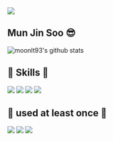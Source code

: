 <img src="https://capsule-render.vercel.app/api?type=wave&color=auto&height=300&section=header&text=welcome%20myProfile&fontSize=90" />
<br/>  

## Mun Jin Soo 😎  <br/> 


![moonlt93's github stats](https://github-readme-stats.vercel.app/api?username=moonlt93&show_icons=true&theme=radical)

## 📍 Skills 📍
<span>
 <img src="https://img.shields.io/badge/Java-007396?style=flat&logo=OpenJDK&logoColor=white"/>
<img src="https://img.shields.io/badge/spring-6DB33F?style=flat-square&logo=spring&logoColor=white"/>
<img src="https://img.shields.io/badge/springboot-6DB33F?style=flat-square&logo=springboot&logoColor=white"/>
  <img src="https://img.shields.io/badge/mysql-4479A1?style=flat-square&logo=mysql&logoColor=white"/>
</span>
<br/>

## 📍 used at least once 📍
<span>
  <img src="https://img.shields.io/badge/javascript-F7DF1E?style=flat-square&logo=javascript&logoColor=white"/>
    <img src="https://img.shields.io/badge/vuedotjs-4FC08D?style=flat-square&logo=vuedotjs&logoColor=white"/>
      <img src="https://img.shields.io/badge/redis-DC382D?style=flat-square&logo=redis&logoColor=white"/>
</span>



<!--
**moonlt93/moonlt93** is a ✨ _special_ ✨ repository because its `README.md` (this file) appears on your GitHub profile.

Here are some ideas to get you started:

- 🔭 I’m currently working on ...
- 🌱 I’m currently learning ...
- 👯 I’m looking to collaborate on ...
- 🤔 I’m looking for help with ...
- 💬 Ask me about ...
- 📫 How to reach me: ...
- 😄 Pronouns: ...
- ⚡ Fun fact: ...
-->


